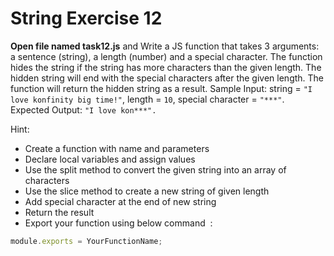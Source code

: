 # String Exercise 12


**Open file named task12.js** and Write a JS function that takes 3 arguments: 
a sentence (string), a length (number) and a special character.
 The function hides the string if the string has more characters than the given length.
  The hidden string will end with the special characters after the given length. 
  The function will return the hidden string as a result.
   Sample Input: string = `"I love konfinity big time!"`, length = `10`, 
   special character = `"***"`. Expected Output: `"I love kon***".`

Hint:

- Create a function with name and parameters
- Declare local variables and assign values
- Use the split method to convert the given string into an array of characters
- Use the slice method to create a new string of given length
- Add special character at the end of new string 
- Return the result
- Export your function using below command  :

```js
module.exports = YourFunctionName;
```

